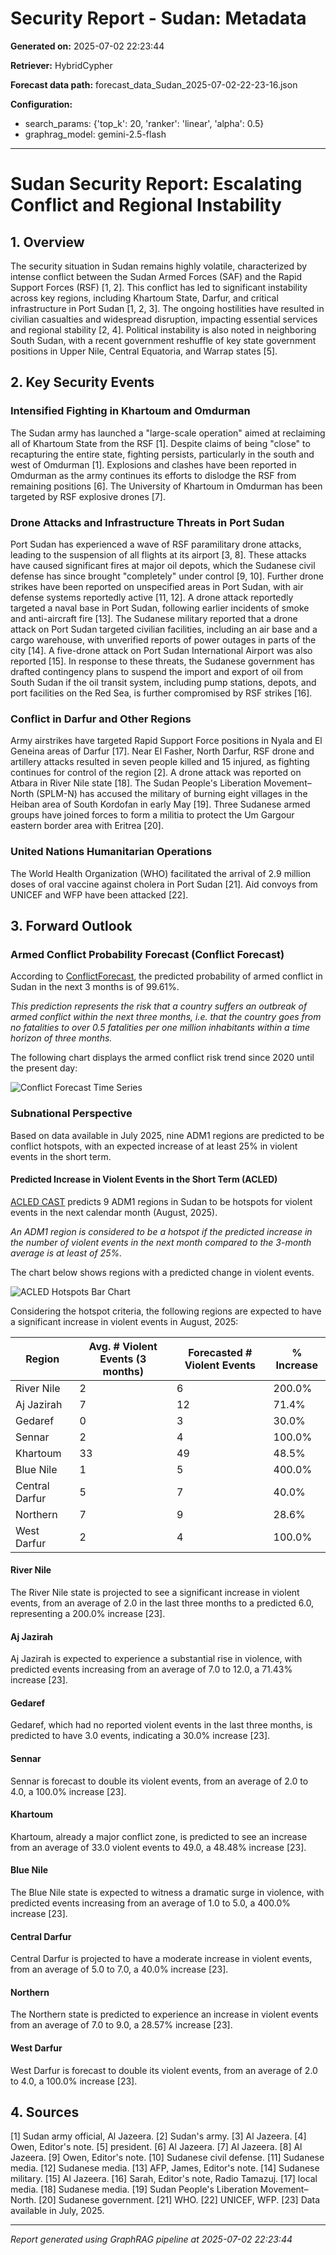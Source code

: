 # Security Report - Sudan: Metadata

**Generated on:** 2025-07-02 22:23:44

**Retriever:** HybridCypher

**Forecast data path:** forecast_data_Sudan_2025-07-02-22-23-16.json

**Configuration:**
- search_params: {'top_k': 20, 'ranker': 'linear', 'alpha': 0.5}
- graphrag_model: gemini-2.5-flash

---

# Sudan Security Report: Escalating Conflict and Regional Instability

## 1. Overview
The security situation in Sudan remains highly volatile, characterized by intense conflict between the Sudan Armed Forces (SAF) and the Rapid Support Forces (RSF) [1, 2]. This conflict has led to significant instability across key regions, including Khartoum State, Darfur, and critical infrastructure in Port Sudan [1, 2, 3]. The ongoing hostilities have resulted in civilian casualties and widespread disruption, impacting essential services and regional stability [2, 4]. Political instability is also noted in neighboring South Sudan, with a recent government reshuffle of key state government positions in Upper Nile, Central Equatoria, and Warrap states [5].

## 2. Key Security Events

### Intensified Fighting in Khartoum and Omdurman
The Sudan army has launched a "large-scale operation" aimed at reclaiming all of Khartoum State from the RSF [1]. Despite claims of being "close" to recapturing the entire state, fighting persists, particularly in the south and west of Omdurman [1]. Explosions and clashes have been reported in Omdurman as the army continues its efforts to dislodge the RSF from remaining positions [6]. The University of Khartoum in Omdurman has been targeted by RSF explosive drones [7].

### Drone Attacks and Infrastructure Threats in Port Sudan
Port Sudan has experienced a wave of RSF paramilitary drone attacks, leading to the suspension of all flights at its airport [3, 8]. These attacks have caused significant fires at major oil depots, which the Sudanese civil defense has since brought "completely" under control [9, 10]. Further drone strikes have been reported on unspecified areas in Port Sudan, with air defense systems reportedly active [11, 12]. A drone attack reportedly targeted a naval base in Port Sudan, following earlier incidents of smoke and anti-aircraft fire [13]. The Sudanese military reported that a drone attack on Port Sudan targeted civilian facilities, including an air base and a cargo warehouse, with unverified reports of power outages in parts of the city [14]. A five-drone attack on Port Sudan International Airport was also reported [15]. In response to these threats, the Sudanese government has drafted contingency plans to suspend the import and export of oil from South Sudan if the oil transit system, including pump stations, depots, and port facilities on the Red Sea, is further compromised by RSF strikes [16].

### Conflict in Darfur and Other Regions
Army airstrikes have targeted Rapid Support Force positions in Nyala and El Geneina areas of Darfur [17]. Near El Fasher, North Darfur, RSF drone and artillery attacks resulted in seven people killed and 15 injured, as fighting continues for control of the region [2]. A drone attack was reported on Atbara in River Nile state [18]. The Sudan People's Liberation Movement–North (SPLM-N) has accused the military of burning eight villages in the Heiban area of South Kordofan in early May [19]. Three Sudanese armed groups have joined forces to form a militia to protect the Um Gargour eastern border area with Eritrea [20].

### United Nations Humanitarian Operations
The World Health Organization (WHO) facilitated the arrival of 2.9 million doses of oral vaccine against cholera in Port Sudan [21]. Aid convoys from UNICEF and WFP have been attacked [22].

## 3. Forward Outlook

### Armed Conflict Probability Forecast (Conflict Forecast)

According to [ConflictForecast](https://conflictforecast.org/), the predicted probability of armed conflict in Sudan in the next 3 months is of 99.61%.

*This prediction represents the risk that a country suffers an outbreak of armed conflict within the next three months, i.e. that the country goes from no fatalities to over 0.5 fatalities per one million inhabitants within a time horizon of three months.*

The following chart displays the armed conflict risk trend since 2020 until the present day:

![Conflict Forecast Time Series](assets/LineChart_Sudan_2025-07-02-22-23-01.svg)

### Subnational Perspective
Based on data available in July 2025, nine ADM1 regions are predicted to be conflict hotspots, with an expected increase of at least 25% in violent events in the short term.

#### Predicted Increase in Violent Events in the Short Term (ACLED)

[ACLED CAST](https://acleddata.com/conflict-alert-system/) predicts 9 ADM1 regions in Sudan to be hotspots for violent events in the next calendar month (August, 2025).

*An ADM1 region is considered to be a hotspot if the predicted increase in the number of violent events in the next month compared to the 3-month average is at least of 25%.*

The chart below shows regions with a predicted change in violent events.

![ACLED Hotspots Bar Chart](assets/BarChart_Sudan_2025-07-02-22-22-46.svg)

Considering the hotspot criteria, the following regions are expected to have a significant increase in violent events in August, 2025:

| Region | Avg. # Violent Events (3 months) | Forecasted # Violent Events | % Increase |
|---|---|---|---|
| River Nile | 2 | 6 | 200.0% |
| Aj Jazirah | 7 | 12 | 71.4% |
| Gedaref | 0 | 3 | 30.0% |
| Sennar | 2 | 4 | 100.0% |
| Khartoum | 33 | 49 | 48.5% |
| Blue Nile | 1 | 5 | 400.0% |
| Central Darfur | 5 | 7 | 40.0% |
| Northern | 7 | 9 | 28.6% |
| West Darfur | 2 | 4 | 100.0% |
#### River Nile
The River Nile state is projected to see a significant increase in violent events, from an average of 2.0 in the last three months to a predicted 6.0, representing a 200.0% increase [23].

#### Aj Jazirah
Aj Jazirah is expected to experience a substantial rise in violence, with predicted events increasing from an average of 7.0 to 12.0, a 71.43% increase [23].

#### Gedaref
Gedaref, which had no reported violent events in the last three months, is predicted to have 3.0 events, indicating a 30.0% increase [23].

#### Sennar
Sennar is forecast to double its violent events, from an average of 2.0 to 4.0, a 100.0% increase [23].

#### Khartoum
Khartoum, already a major conflict zone, is predicted to see an increase from an average of 33.0 violent events to 49.0, a 48.48% increase [23].

#### Blue Nile
The Blue Nile state is expected to witness a dramatic surge in violence, with predicted events increasing from an average of 1.0 to 5.0, a 400.0% increase [23].

#### Central Darfur
Central Darfur is projected to have a moderate increase in violent events, from an average of 5.0 to 7.0, a 40.0% increase [23].

#### Northern
The Northern state is predicted to experience an increase in violent events from an average of 7.0 to 9.0, a 28.57% increase [23].

#### West Darfur
West Darfur is forecast to double its violent events, from an average of 2.0 to 4.0, a 100.0% increase [23].

## 4. Sources
[1] Sudan army official, Al Jazeera.
[2] Sudan's army.
[3] Al Jazeera.
[4] Owen, Editor's note.
[5] president.
[6] Al Jazeera.
[7] Al Jazeera.
[8] Al Jazeera.
[9] Owen, Editor's note.
[10] Sudanese civil defense.
[11] Sudanese media.
[12] Sudanese media.
[13] AFP, James, Editor's note.
[14] Sudanese military.
[15] Al Jazeera.
[16] Sarah, Editor's note, Radio Tamazuj.
[17] local media.
[18] Sudanese media.
[19] Sudan People's Liberation Movement–North.
[20] Sudanese government.
[21] WHO.
[22] UNICEF, WFP.
[23] Data available in July, 2025.

---

*Report generated using GraphRAG pipeline at 2025-07-02 22:23:44*